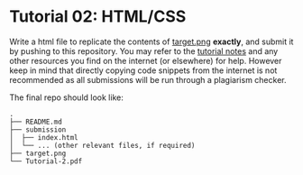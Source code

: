 # Tutorial 02: HTML/CSS

Write a html file to replicate the contents of [target.png](target.png) **exactly**, and submit it by pushing to this repository. You may refer to the [tutorial notes](Tutorial-2.pdf) and any other resources you find on the internet (or elsewhere) for help. However keep in mind that directly copying code snippets from the internet is not recommended as all submissions will be run through a plagiarism checker.

The final repo should look like:

```
.
├── README.md
├── submission
│  ├── index.html
│  └── ... (other relevant files, if required)
├── target.png
└── Tutorial-2.pdf
```

